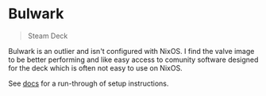 # Bulwark
> Steam Deck

Bulwark is an outlier and isn't configured with NixOS. I find the valve image to be better performing and like easy access to comunity software designed for the deck which is often not easy to use on NixOS.

See [docs](./docs) for a run-through of setup instructions.